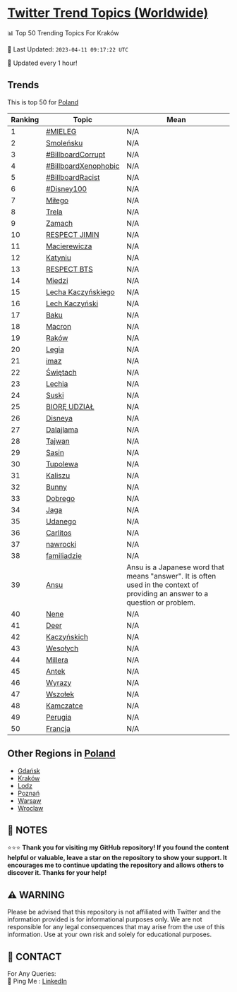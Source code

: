 [Twitter Trend Topics (Worldwide)](https://github.com/ErcinDedeoglu/Twitter-Trend-Topics)
==========


📊 Top 50 Trending Topics For Kraków

📆 Last Updated: `2023-04-11 09:17:22 UTC`

🔧 Updated every 1 hour!


## Trends

This is top 50 for [Poland](</Poland>)

| Ranking | Topic | Mean |
| ------- | ------------ | ------------ |
| 1 | [#MIELEG](http://twitter.com/search?q=%23MIELEG) | N/A |
| 2 | [Smoleńsku](http://twitter.com/search?q=Smole%c5%84sku) | N/A |
| 3 | [#BillboardCorrupt](http://twitter.com/search?q=%23BillboardCorrupt) | N/A |
| 4 | [#BillboardXenophobic](http://twitter.com/search?q=%23BillboardXenophobic) | N/A |
| 5 | [#BillboardRacist](http://twitter.com/search?q=%23BillboardRacist) | N/A |
| 6 | [#Disney100](http://twitter.com/search?q=%23Disney100) | N/A |
| 7 | [Miłego](http://twitter.com/search?q=Mi%c5%82ego) | N/A |
| 8 | [Trela](http://twitter.com/search?q=Trela) | N/A |
| 9 | [Zamach](http://twitter.com/search?q=Zamach) | N/A |
| 10 | [RESPECT JIMIN](http://twitter.com/search?q=RESPECT+JIMIN) | N/A |
| 11 | [Macierewicza](http://twitter.com/search?q=Macierewicza) | N/A |
| 12 | [Katyniu](http://twitter.com/search?q=Katyniu) | N/A |
| 13 | [RESPECT BTS](http://twitter.com/search?q=RESPECT+BTS) | N/A |
| 14 | [Miedzi](http://twitter.com/search?q=Miedzi) | N/A |
| 15 | [Lecha Kaczyńskiego](http://twitter.com/search?q=Lecha+Kaczy%c5%84skiego) | N/A |
| 16 | [Lech Kaczyński](http://twitter.com/search?q=Lech+Kaczy%c5%84ski) | N/A |
| 17 | [Baku](http://twitter.com/search?q=Baku) | N/A |
| 18 | [Macron](http://twitter.com/search?q=Macron) | N/A |
| 19 | [Raków](http://twitter.com/search?q=Rak%c3%b3w) | N/A |
| 20 | [Legia](http://twitter.com/search?q=Legia) | N/A |
| 21 | [imaz](http://twitter.com/search?q=imaz) | N/A |
| 22 | [Świętach](http://twitter.com/search?q=%c5%9awi%c4%99tach) | N/A |
| 23 | [Lechia](http://twitter.com/search?q=Lechia) | N/A |
| 24 | [Suski](http://twitter.com/search?q=Suski) | N/A |
| 25 | [BIORĘ UDZIAŁ](http://twitter.com/search?q=BIOR%c4%98+UDZIA%c5%81) | N/A |
| 26 | [Disneya](http://twitter.com/search?q=Disneya) | N/A |
| 27 | [Dalajlama](http://twitter.com/search?q=Dalajlama) | N/A |
| 28 | [Tajwan](http://twitter.com/search?q=Tajwan) | N/A |
| 29 | [Sasin](http://twitter.com/search?q=Sasin) | N/A |
| 30 | [Tupolewa](http://twitter.com/search?q=Tupolewa) | N/A |
| 31 | [Kaliszu](http://twitter.com/search?q=Kaliszu) | N/A |
| 32 | [Bunny](http://twitter.com/search?q=Bunny) | N/A |
| 33 | [Dobrego](http://twitter.com/search?q=Dobrego) | N/A |
| 34 | [Jaga](http://twitter.com/search?q=Jaga) | N/A |
| 35 | [Udanego](http://twitter.com/search?q=Udanego) | N/A |
| 36 | [Carlitos](http://twitter.com/search?q=Carlitos) | N/A |
| 37 | [nawrocki](http://twitter.com/search?q=nawrocki) | N/A |
| 38 | [familiadzie](http://twitter.com/search?q=familiadzie) | N/A |
| 39 | [Ansu](http://twitter.com/search?q=Ansu) | Ansu is a Japanese word that means "answer". It is often used in the context of providing an answer to a question or problem. |
| 40 | [Nene](http://twitter.com/search?q=Nene) | N/A |
| 41 | [Deer](http://twitter.com/search?q=Deer) | N/A |
| 42 | [Kaczyńskich](http://twitter.com/search?q=Kaczy%c5%84skich) | N/A |
| 43 | [Wesołych](http://twitter.com/search?q=Weso%c5%82ych) | N/A |
| 44 | [Millera](http://twitter.com/search?q=Millera) | N/A |
| 45 | [Antek](http://twitter.com/search?q=Antek) | N/A |
| 46 | [Wyrazy](http://twitter.com/search?q=Wyrazy) | N/A |
| 47 | [Wszołek](http://twitter.com/search?q=Wszo%c5%82ek) | N/A |
| 48 | [Kamczatce](http://twitter.com/search?q=Kamczatce) | N/A |
| 49 | [Perugia](http://twitter.com/search?q=Perugia) | N/A |
| 50 | [Francja](http://twitter.com/search?q=Francja) | N/A |



## Other Regions in [Poland](</Poland>)

* [Gdańsk](</Poland/Gdańsk.md>)
* [Kraków](</Poland/Kraków.md>)
* [Lodz](</Poland/Lodz.md>)
* [Poznań](</Poland/Poznań.md>)
* [Warsaw](</Poland/Warsaw.md>)
* [Wroclaw](</Poland/Wroclaw.md>)



## 📝 NOTES

⭐⭐⭐ **Thank you for visiting my GitHub repository! If you found the content helpful or valuable, leave a star on the repository to show your support. It encourages me to continue updating the repository and allows others to discover it. Thanks for your help!**


## ⚠️ WARNING

Please be advised that this repository is not affiliated with Twitter and the information provided is for informational purposes only. We are not responsible for any legal consequences that may arise from the use of this information. Use at your own risk and solely for educational purposes.


## 📨 CONTACT

 For Any Queries:  
            🏓 Ping Me : [LinkedIn](https://www.linkedin.com/in/ercindedeoglu/)
